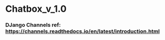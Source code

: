 # Chatbox_v_1.0


### DJango Channels ref: https://channels.readthedocs.io/en/latest/introduction.html
